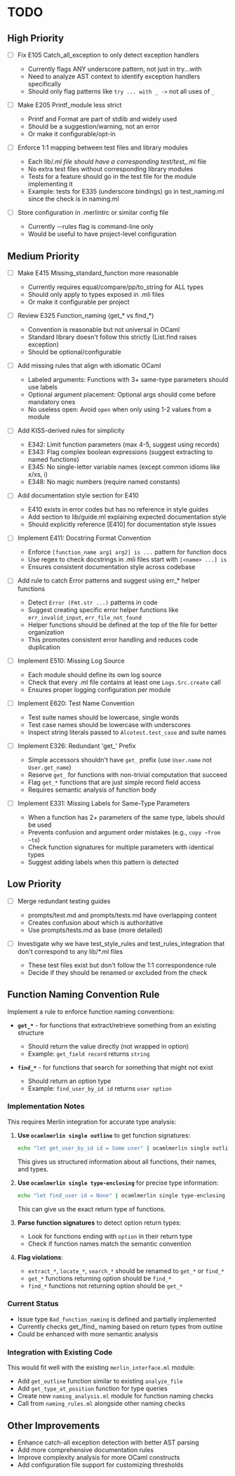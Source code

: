 # TODO

## High Priority

- [ ] Fix E105 Catch_all_exception to only detect exception handlers
  - Currently flags ANY underscore pattern, not just in try...with
  - Need to analyze AST context to identify exception handlers specifically
  - Should only flag patterns like `try ... with _ ->` not all uses of `_`

- [ ] Make E205 Printf_module less strict
  - Printf and Format are part of stdlib and widely used
  - Should be a suggestion/warning, not an error
  - Or make it configurable/opt-in

- [ ] Enforce 1:1 mapping between test files and library modules
  - Each lib/*.ml file should have a corresponding test/test_*.ml file
  - No extra test files without corresponding library modules
  - Tests for a feature should go in the test file for the module implementing it
  - Example: tests for E335 (underscore bindings) go in test_naming.ml since the check is in naming.ml

- [ ] Store configuration in .merlintrc or similar config file
  - Currently --rules flag is command-line only
  - Would be useful to have project-level configuration

## Medium Priority

- [ ] Make E415 Missing_standard_function more reasonable
  - Currently requires equal/compare/pp/to_string for ALL types
  - Should only apply to types exposed in .mli files
  - Or make it configurable per project

- [ ] Review E325 Function_naming (get_* vs find_*)
  - Convention is reasonable but not universal in OCaml
  - Standard library doesn't follow this strictly (List.find raises exception)
  - Should be optional/configurable

- [ ] Add missing rules that align with idiomatic OCaml
  - Labeled arguments: Functions with 3+ same-type parameters should use labels
  - Optional argument placement: Optional args should come before mandatory ones
  - No useless open: Avoid `open` when only using 1-2 values from a module

- [ ] Add KISS-derived rules for simplicity
  - E342: Limit function parameters (max 4-5, suggest using records)
  - E343: Flag complex boolean expressions (suggest extracting to named functions)
  - E345: No single-letter variable names (except common idioms like x/xs, i)
  - E348: No magic numbers (require named constants)

- [ ] Add documentation style section for E410
  - E410 exists in error codes but has no reference in style guides
  - Add section to lib/guide.ml explaining expected documentation style
  - Should explicitly reference [E410] for documentation style issues

- [ ] Implement E411: Docstring Format Convention
  - Enforce `[function_name arg1 arg2] is ...` pattern for function docs
  - Use regex to check docstrings in .mli files start with `[<name> ...] is`
  - Ensures consistent documentation style across codebase

- [ ] Add rule to catch Error patterns and suggest using err_* helper functions
  - Detect `Error (Fmt.str ...)` patterns in code  
  - Suggest creating specific error helper functions like `err_invalid_input`, `err_file_not_found`
  - Helper functions should be defined at the top of the file for better organization
  - This promotes consistent error handling and reduces code duplication

- [ ] Implement E510: Missing Log Source
  - Each module should define its own log source
  - Check that every .ml file contains at least one `Logs.Src.create` call
  - Ensures proper logging configuration per module

- [ ] Implement E620: Test Name Convention
  - Test suite names should be lowercase, single words
  - Test case names should be lowercase with underscores
  - Inspect string literals passed to `Alcotest.test_case` and suite names

- [ ] Implement E326: Redundant 'get_' Prefix
  - Simple accessors shouldn't have `get_` prefix (use `User.name` not `User.get_name`)
  - Reserve `get_` for functions with non-trivial computation that succeed
  - Flag `get_*` functions that are just simple record field access
  - Requires semantic analysis of function body

- [ ] Implement E331: Missing Labels for Same-Type Parameters
  - When a function has 2+ parameters of the same type, labels should be used
  - Prevents confusion and argument order mistakes (e.g., `copy ~from ~to`)
  - Check function signatures for multiple parameters with identical types
  - Suggest adding labels when this pattern is detected

## Low Priority

- [ ] Merge redundant testing guides
  - prompts/test.md and prompts/tests.md have overlapping content
  - Creates confusion about which is authoritative
  - Use prompts/tests.md as base (more detailed)

- [ ] Investigate why we have test_style_rules and test_rules_integration that don't correspond to any lib/*.ml files
  - These test files exist but don't follow the 1:1 correspondence rule
  - Decide if they should be renamed or excluded from the check


## Function Naming Convention Rule

Implement a rule to enforce function naming conventions:

- **`get_*`** - for functions that extract/retrieve something from an existing structure
  - Should return the value directly (not wrapped in option)
  - Example: `get_field record` returns `string`

- **`find_*`** - for functions that search for something that might not exist  
  - Should return an option type
  - Example: `find_user_by_id id` returns `user option`

### Implementation Notes

This requires Merlin integration for accurate type analysis:

1. **Use `ocamlmerlin single outline`** to get function signatures:
   ```bash
   echo "let get_user_by_id id = Some user" | ocamlmerlin single outline file.ml
   ```
   This gives us structured information about all functions, their names, and types.

2. **Use `ocamlmerlin single type-enclosing`** for precise type information:
   ```bash
   echo "let find_user id = None" | ocamlmerlin single type-enclosing -position 1:15 file.ml
   ```
   This can give us the exact return type of functions.

3. **Parse function signatures** to detect option return types:
   - Look for functions ending with `option` in their return type
   - Check if function names match the semantic convention

4. **Flag violations**:
   - `extract_*`, `locate_*`, `search_*` should be renamed to `get_*` or `find_*`
   - `get_*` functions returning option should be `find_*`
   - `find_*` functions not returning option should be `get_*`

### Current Status
- Issue type `Bad_function_naming` is defined and partially implemented
- Currently checks get_/find_ naming based on return types from outline
- Could be enhanced with more semantic analysis

### Integration with Existing Code
This would fit well with the existing `merlin_interface.ml` module:
- Add `get_outline` function similar to existing `analyze_file`
- Add `get_type_at_position` function for type queries
- Create new `naming_analysis.ml` module for function naming checks
- Call from `naming_rules.ml` alongside other naming checks

## Other Improvements

- Enhance catch-all exception detection with better AST parsing
- Add more comprehensive documentation rules
- Improve complexity analysis for more OCaml constructs
- Add configuration file support for customizing thresholds

